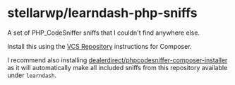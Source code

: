 # stellarwp/learndash-php-sniffs

A set of PHP_CodeSniffer sniffs that I couldn't find anywhere else.

Install this using the [VCS Repository](https://getcomposer.org/doc/05-repositories.md#vcs) instructions for Composer.

I recommend also installing [dealerdirect/phpcodesniffer-composer-installer](https://github.com/DealerDirect/phpcodesniffer-composer-installer) as it will automatically make all included sniffs from this repository available under `learndash`.
